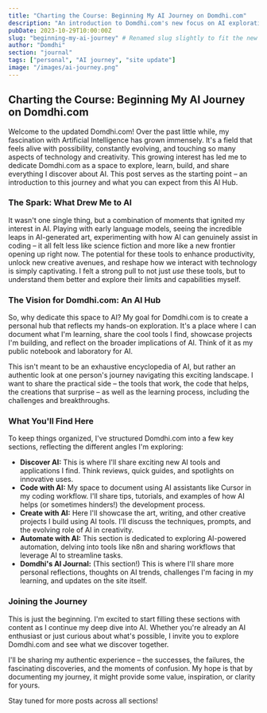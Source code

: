 ```yaml
---
title: "Charting the Course: Beginning My AI Journey on Domdhi.com"
description: "An introduction to Domdhi.com's new focus on AI exploration, my personal motivation, and what you can expect from this AI Hub."
pubDate: 2023-10-29T10:00:00Z
slug: "beginning-my-ai-journey" # Renamed slug slightly to fit the new title better
author: "Domdhi"
section: "journal"
tags: ["personal", "AI journey", "site update"]
image: "/images/ai-journey.png"
---
```


## Charting the Course: Beginning My AI Journey on Domdhi.com

Welcome to the updated Domdhi.com! Over the past little while, my fascination with Artificial Intelligence has grown immensely. It's a field that feels alive with possibility, constantly evolving, and touching so many aspects of technology and creativity. This growing interest has led me to dedicate Domdhi.com as a space to explore, learn, build, and share everything I discover about AI. This post serves as the starting point – an introduction to this journey and what you can expect from this AI Hub.

### The Spark: What Drew Me to AI

It wasn't one single thing, but a combination of moments that ignited my interest in AI. Playing with early language models, seeing the incredible leaps in AI-generated art, experimenting with how AI can genuinely assist in coding – it all felt less like science fiction and more like a new frontier opening up right now. The potential for these tools to enhance productivity, unlock new creative avenues, and reshape how we interact with technology is simply captivating. I felt a strong pull to not just *use* these tools, but to understand them better and explore their limits and capabilities myself.

### The Vision for Domdhi.com: An AI Hub

So, why dedicate this space to AI? My goal for Domdhi.com is to create a personal hub that reflects my hands-on exploration. It's a place where I can document what I'm learning, share the cool tools I find, showcase projects I'm building, and reflect on the broader implications of AI. Think of it as my public notebook and laboratory for AI.

This isn't meant to be an exhaustive encyclopedia of AI, but rather an authentic look at one person's journey navigating this exciting landscape. I want to share the practical side – the tools that work, the code that helps, the creations that surprise – as well as the learning process, including the challenges and breakthroughs.

### What You'll Find Here

To keep things organized, I've structured Domdhi.com into a few key sections, reflecting the different angles I'm exploring:

* **Discover AI:** This is where I'll share exciting new AI tools and applications I find. Think reviews, quick guides, and spotlights on innovative uses.
* **Code with AI:** My space to document using AI assistants like Cursor in my coding workflow. I'll share tips, tutorials, and examples of how AI helps (or sometimes hinders!) the development process.
* **Create with AI:** Here I'll showcase the art, writing, and other creative projects I build using AI tools. I'll discuss the techniques, prompts, and the evolving role of AI in creativity.
* **Automate with AI:** This section is dedicated to exploring AI-powered automation, delving into tools like n8n and sharing workflows that leverage AI to streamline tasks.
* **Domdhi's AI Journal:** (This section!) This is where I'll share more personal reflections, thoughts on AI trends, challenges I'm facing in my learning, and updates on the site itself.

### Joining the Journey

This is just the beginning. I'm excited to start filling these sections with content as I continue my deep dive into AI. Whether you're already an AI enthusiast or just curious about what's possible, I invite you to explore Domdhi.com and see what we discover together.

I'll be sharing my authentic experience – the successes, the failures, the fascinating discoveries, and the moments of confusion. My hope is that by documenting my journey, it might provide some value, inspiration, or clarity for yours.

Stay tuned for more posts across all sections!
